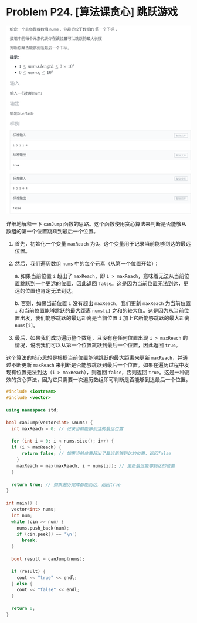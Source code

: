 # Problem P24. [算法课贪心] 跳跃游戏

![picture 0](.assets_IMG/Problem%20P24.%20%5B%E7%AE%97%E6%B3%95%E8%AF%BE%E8%B4%AA%E5%BF%83%5D%20%E8%B7%B3%E8%B7%83%E6%B8%B8%E6%88%8F/IMG_20231017-230525.png)  

详细地解释一下 `canJump` 函数的思路。这个函数使用贪心算法来判断是否能够从数组的第一个位置跳跃到最后一个位置。

1. 首先，初始化一个变量 `maxReach` 为0。这个变量用于记录当前能够到达的最远位置。

2. 然后，我们遍历数组 `nums` 中的每个元素（从第一个位置开始）：

   a. 如果当前位置 `i` 超出了 `maxReach`，即 `i > maxReach`，意味着无法从当前位置跳跃到一个更远的位置，因此返回 `false`。这是因为当前位置无法到达，更远的位置也肯定无法到达。

   b. 否则，如果当前位置 `i` 没有超出 `maxReach`，我们更新 `maxReach` 为当前位置 `i` 和当前位置能够跳跃的最大距离 `nums[i]` 之和的较大值。这是因为从当前位置出发，我们能够跳跃的最远距离是当前位置 `i` 加上它所能够跳跃的最大距离 `nums[i]`。

3. 最后，如果我们成功遍历整个数组，且没有在任何位置出现 `i > maxReach` 的情况，说明我们可以从第一个位置跳跃到最后一个位置，因此返回 `true`。

这个算法的核心思想是根据当前位置能够跳跃的最大距离来更新 `maxReach`，并通过不断更新 `maxReach` 来判断是否能够跳跃到最后一个位置。如果在遍历过程中发现有位置无法到达（`i > maxReach`），则返回 `false`，否则返回 `true`。这是一种高效的贪心算法，因为它只需要一次遍历数组即可判断是否能够到达最后一个位置。

```cpp
#include <iostream>
#include <vector>

using namespace std;

bool canJump(vector<int> &nums) {
  int maxReach = 0; // 记录当前能够到达的最远位置

  for (int i = 0; i < nums.size(); i++) {
  if (i > maxReach) {
	  return false; // 如果当前位置超出了最远能够到达的位置，返回false
	}
	maxReach = max(maxReach, i + nums[i]); // 更新最远能够到达的位置
  }

  return true; // 如果遍历完成都能到达，返回true
}

int main() {
  vector<int> nums;
  int num;
  while (cin >> num) {
	nums.push_back(num);
	if (cin.peek() == '\n')
	  break;
  }

  bool result = canJump(nums);

  if (result) {
	cout << "true" << endl;
  } else {
	cout << "false" << endl;
  }

  return 0;
}
```
